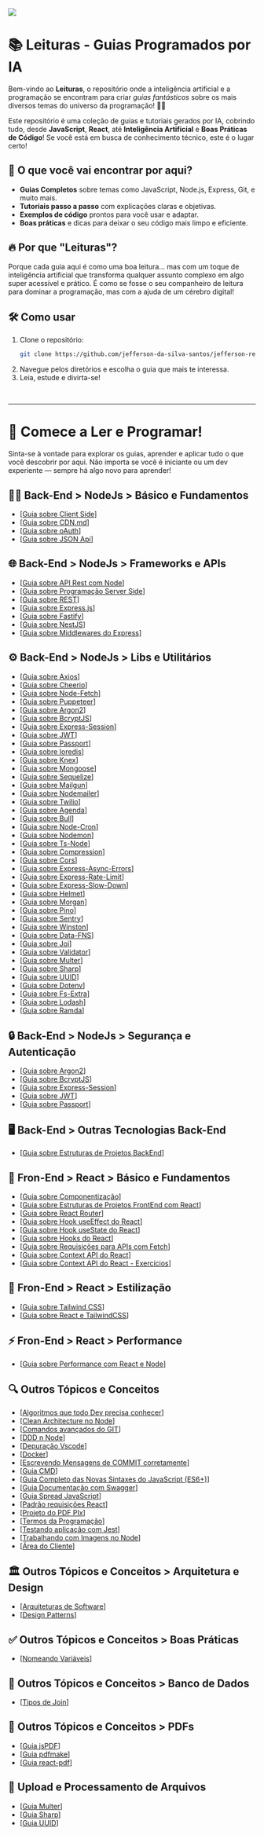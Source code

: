 <img src="./banner.jpg">

# 📚 Leituras - Guias Programados por IA

Bem-vindo ao **Leituras**, o repositório onde a inteligência artificial e a programação se encontram para criar _guias fantásticos_ sobre os mais diversos temas do universo da programação! 🤖✨

Este repositório é uma coleção de guias e tutoriais gerados por IA, cobrindo tudo, desde **JavaScript**, **React**, até **Inteligência Artificial** e **Boas Práticas de Código**! Se você está em busca de conhecimento técnico, este é o lugar certo!

## 🌟 O que você vai encontrar por aqui?

- **Guias Completos** sobre temas como JavaScript, Node.js, Express, Git, e muito mais.
- **Tutoriais passo a passo** com explicações claras e objetivas.
- **Exemplos de código** prontos para você usar e adaptar.
- **Boas práticas** e dicas para deixar o seu código mais limpo e eficiente.

## 🔥 Por que "Leituras"?

Porque cada guia aqui é como uma boa leitura... mas com um toque de inteligência artificial que transforma qualquer assunto complexo em algo super acessível e prático. É como se fosse o seu companheiro de leitura para dominar a programação, mas com a ajuda de um cérebro digital!

## 🛠 Como usar

1. Clone o repositório:
   ```bash
   git clone https://github.com/jefferson-da-silva-santos/jefferson-readings
   ```
2. Navegue pelos diretórios e escolha o guia que mais te interessa.
3. Leia, estude e divirta-se!

<br/>

---

# 🚀 Comece a Ler e Programar!

Sinta-se à vontade para explorar os guias, aprender e aplicar tudo o que você descobrir por aqui. Não importa se você é iniciante ou um dev experiente — sempre há algo novo para aprender!


## 🧑‍💻 Back-End > NodeJs > Básico e Fundamentos

- [[Guia sobre Client Side](./BackEnd/Client%20Side.md)]
- [[Guia sobre CDN.md](./BackEnd/Guia%20CDN.md)]
- [[Guia sobre oAuth](./BackEnd/Guia%20oAuth.md)]
- [[Guia sobre JSON Api](./BackEnd/JSON%20Api.md)]

## 🌐 Back-End > NodeJs > Frameworks e APIs

- [[Guia sobre API Rest com Node](./BackEnd/API%20Rest%20com%20Node.md)]
- [[Guia sobre Programação Server Side](./BackEnd/Guia%20Programação%20Server%20Side.md)]
- [[Guia sobre REST](./BackEnd/REST.md)]
- [[Guia sobre Express.js](./Back-End%20e%20APIs/Frameworks%20para%20Back-End/Guia%20Express.js.md)]
- [[Guia sobre Fastify](./Back-End%20e%20APIs/Frameworks%20para%20Back-End/Guia%20Fastify.md)]
- [[Guia sobre NestJS](./Back-End%20e%20APIs/Frameworks%20para%20Back-End/Guia%20NestJS.md)]
- [[Guia sobre Middlewares do Express](./Back-End%20e%20APIs/Middlewares%20do%20Express.md)]


## ⚙️ Back-End > NodeJs > Libs e Utilitários

- [[Guia sobre Axios](./Libs%20para%20BackEnd%20com%20Node/APIs%20Externas%20e%20Requests/Guia%20Axios.md)]
- [[Guia sobre Cheerio](./Libs%20para%20BackEnd%20com%20Node/APIs%20Externas%20e%20Requests/Guia%20Cheerio.md)]
- [[Guia sobre Node-Fetch](./Libs%20para%20BackEnd%20com%20Node/APIs%20Externas%20e%20Requests/Guia%20Node-Fetch.md)]
- [[Guia sobre Puppeteer](./Libs%20para%20BackEnd%20com%20Node/APIs%20Externas%20e%20Requests/Guia%20Puppeteer.md)]
- [[Guia sobre Argon2](./Libs%20para%20BackEnd%20com%20Node/Autenticação%20e%20Segurança/Guia%20Argon2.md)]
- [[Guia sobre BcryptJS](./Libs%20para%20BackEnd%20com%20Node/Autenticação%20e%20Segurança/Guia%20BcryptJS.md)]
- [[Guia sobre Express-Session](./Libs%20para%20BackEnd%20com%20Node/Autenticação%20e%20Segurança/Guia%20Express-Session.md)]
- [[Guia sobre JWT](./Libs%20para%20BackEnd%20com%20Node/Autenticação%20e%20Segurança/Guia%20JWT.md)]
- [[Guia sobre Passport](./Libs%20para%20BackEnd%20com%20Node/Autenticação%20e%20Segurança/Guia%20Passport.md)]
- [[Guia sobre Ioredis](./Libs%20para%20BackEnd%20com%20Node/Banco%20de%20Dados/Guia%20Ioredis.md)]
- [[Guia sobre Knex](./Libs%20para%20BackEnd%20com%20Node/Banco%20de%20Dados/Guia%20Knex.md)]
- [[Guia sobre Mongoose](./Libs%20para%20BackEnd%20com%20Node/Banco%20de%20Dados/Guia%20Mongoose.md)]
- [[Guia sobre Sequelize](./Libs%20para%20BackEnd%20com%20Node/Banco%20de%20Dados/Guia%20Sequelize.md)]
- [[Guia sobre Mailgun](./Libs%20para%20BackEnd%20com%20Node/Envio%20de%20E-mail%20e%20Notificações/Guia%20Mailgun.md)]
- [[Guia sobre Nodemailer](./Libs%20para%20BackEnd%20com%20Node/Envio%20de%20E-mail%20e%20Notificações/Guia%20Nodemailer.md)]
- [[Guia sobre Twilio](./Libs%20para%20BackEnd%20com%20Node/Envio%20de%20E-mail%20e%20Notificações/Guia%20Twilio.md)]
- [[Guia sobre Agenda](./Libs%20para%20BackEnd%20com%20Node/Filas%20e%20Processamento%20Assíncrono/Guia%20Agenda.md)]
- [[Guia sobre Bull](./Libs%20para%20BackEnd%20com%20Node/Filas%20e%20Processamento%20Assíncrono/Guia%20Bull.md)]
- [[Guia sobre Node-Cron](./Libs%20para%20BackEnd%20com%20Node/Filas%20e%20Processamento%20Assíncrono/Guia%20Node-Cron.md)]
- [[Guia sobre Nodemon](./Libs%20para%20BackEnd%20com%20Node/Ferramentas%20de%20Desenvolvimento/Guia%20Nodemon.md)]
- [[Guia sobre Ts-Node](./Libs%20para%20BackEnd%20com%20Node/Ferramentas%20de%20Desenvolvimento/Guia%20Ts-Node.md)]
- [[Guia sobre Compression](./Libs%20para%20BackEnd%20com%20Node/Gerenciamento%20de%20Requizições%20e%20Middleware/Guia%20Compression.md)]
- [[Guia sobre Cors](./Libs%20para%20BackEnd%20com%20Node/Gerenciamento%20de%20Requizições%20e%20Middleware/Guia%20Cors.md)]
- [[Guia sobre Express-Async-Errors](./Libs%20para%20BackEnd%20com%20Node/Gerenciamento%20de%20Requizições%20e%20Middleware/Guia%20Express-Async-Errors.md)]
- [[Guia sobre Express-Rate-Limit](./Libs%20para%20BackEnd%20com%20Node/Gerenciamento%20de%20Requizições%20e%20Middleware/Guia%20Express-Rete-Limit.md)]
- [[Guia sobre Express-Slow-Down](./Libs%20para%20BackEnd%20com%20Node/Gerenciamento%20de%20Requizições%20e%20Middleware/Guia%20Express-Slow-Down.md)]
- [[Guia sobre Helmet](./Libs%20para%20BackEnd%20com%20Node/Gerenciamento%20de%20Requizições%20e%20Middleware/Guia%20Helmet.md)]
- [[Guia sobre Morgan](./Libs%20para%20BackEnd%20com%20Node/Gerenciamento%20de%20Requizições%20e%20Middleware/Morgan.md)]
- [[Guia sobre Pino](./Libs%20para%20BackEnd%20com%20Node/Logging%20e%20Monitoramento/Guia%20Pino.md)]
- [[Guia sobre Sentry](./Libs%20para%20BackEnd%20com%20Node/Logging%20e%20Monitoramento/Guia%20Sentry.md)]
- [[Guia sobre Winston](./Libs%20para%20BackEnd%20com%20Node/Logging%20e%20Monitoramento/Guia%20Winston.md)]
- [[Guia sobre Data-FNS](./Libs%20para%20BackEnd%20com%20Node/Manipulação%20de%20Dados%20e%20Validação/Guia%20Data-FNS.md)]
- [[Guia sobre Joi](./Libs%20para%20BackEnd%20com%20Node/Manipulação%20de%20Dados%20e%20Validação/Guia%20Joi.md)]
- [[Guia sobre Validator](./Libs%20para%20BackEnd%20com%20Node/Manipulação%20de%20Dados%20e%20Validação/Guia%20Validator.md)]
- [[Guia sobre Multer](./Libs%20para%20BackEnd%20com%20Node/Upload%20e%20Processamento%20de%20Arquivos/Guia%20Multer.md)]
- [[Guia sobre Sharp](./Libs%20para%20BackEnd%20com%20Node/Upload%20e%20Processamento%20de%20Arquivos/Guia%20Sharp.md)]
- [[Guia sobre UUID](./Libs%20para%20BackEnd%20com%20Node/Upload%20e%20Processamento%20de%20Arquivos/Guia%20UUID.md)]
- [[Guia sobre Dotenv](./Libs%20para%20BackEnd%20com%20Node/Utilitários%20Gerais/Guia%20Dotenv.md)]
- [[Guia sobre Fs-Extra](./Libs%20para%20BackEnd%20com%20Node/Utilitários%20Gerais/Guia%20Fs-Extra.md)]
- [[Guia sobre Lodash](./Libs%20para%20BackEnd%20com%20Node/Utilitários%20Gerais/Guia%20Lodash.md)]
- [[Guia sobre Ramda](./Libs%20para%20BackEnd%20com%20Node/Utilitários%20Gerais/Guia%20Ramda.md)]


## 🔒 Back-End > NodeJs > Segurança e Autenticação

- [[Guia sobre Argon2](./Libs%20para%20BackEnd%20com%20Node/Autenticação%20e%20Segurança/Guia%20Argon2.md)]
- [[Guia sobre BcryptJS](./Libs%20para%20BackEnd%20com%20Node/Autenticação%20e%20Segurança/Guia%20BcryptJS.md)]
- [[Guia sobre Express-Session](./Libs%20para%20BackEnd%20com%20Node/Autenticação%20e%20Segurança/Guia%20Express-Session.md)]
- [[Guia sobre JWT](./Libs%20para%20BackEnd%20com%20Node/Autenticação%20e%20Segurança/Guia%20JWT.md)]
- [[Guia sobre Passport](./Libs%20para%20BackEnd%20com%20Node/Autenticação%20e%20Segurança/Guia%20Passport.md)]


## 🖥️ Back-End > Outras Tecnologias Back-End

- [[Guia sobre Estruturas de Projetos BackEnd](./Outros%20Temas/Estruturas%20de%20Projetos%20BackEnd.md)]


## 🧩 Fron-End > React > Básico e Fundamentos

- [[Guia sobre Componentização](./Front-End%20com%20React/Componentes%20e%20Estruturas/Componentização.md)]
- [[Guia sobre Estruturas de Projetos FrontEnd com React](./Front-End%20com%20React/Componentes%20e%20Estruturas/Estruturas%20Projetos%20FrontEnd%20com%20React.md)]
- [[Guia sobre React Router](./Front-End%20com%20React/Componentes%20e%20Estruturas/React%20Router.md)]
- [[Guia sobre Hook useEffect do React](./Front-End%20com%20React/Gerenciamento%20de%20Estad%20e%20Contexto/Hook%20useEffect%20do%20React.md)]
- [[Guia sobre Hook useState do React](./Front-End%20com%20React/Gerenciamento%20de%20Estad%20e%20Contexto/Hook%20useState%20do%20React.md)]
- [[Guia sobre Hooks do React](./Front-End%20com%20React/Gerenciamento%20de%20Estad%20e%20Contexto/Hooks%20do%20React.md)]
- [[Guia sobre Requisições para APIs com Fetch](./Outros%20Temas/React%20Js/Requisições%20para%20APIs%20com%20Fetch.md)]
- [[Guia sobre Context API do React](./Front-End%20com%20React/Gerenciamento%20de%20Estad%20e%20Contexto/Context%20API%20do%20react.md)]
- [[Guia sobre Context API do React - Exercícios](./Outros%20Temas/React%20Js/Context%20API%20do%20react%20exercícios.md)]


## 🎨 Fron-End > React > Estilização

- [[Guia sobre Tailwind CSS](./Front-End%20com%20React/Estilização/Guia%20Tailwind%20CSS.md)]
- [[Guia sobre React e TailwindCSS](./Front-End%20com%20React/Estilização/React%20e%20TailwindCSS.md)]


## ⚡ Fron-End > React > Performance

- [[Guia sobre Performance com React e Node](./Front-End%20com%20React/Performance/Pensando%20em%20performance%20com%20React%20e%20Node.md)]


## 🔍 Outros Tópicos e Conceitos

- [[Algoritmos que todo Dev precisa conhecer](./Outros%20Temas/Algoritmos%20que%20todo%20Dev%20precisa%20conhecer.md)]
- [[Clean Architecture no Node](./Outros%20Temas/Clean%20Architecture%20no%20Node%20copy.md)]
- [[Comandos avançados do GIT](./Outros%20Temas/Comandos%20avançados%20do%20GIT.md)]
- [[DDD n Node](./Outros%20Temas/DDD%20n%20Node.md)]
- [[Depuração Vscode](./Outros%20Temas/Depuração%20Vscode.md)]
- [[Docker](./Outros%20Temas/Docker.md)]
- [[Escrevendo Mensagens de COMMIT corretamente](./Outros%20Temas/Escrevendo%20Mensagens%20de%20COMMIT%20corretamente.md)]
- [[Guia CMD](./Outros%20Temas/Guia%20CMD.md)]
- [[Guia Completo das Novas Sintaxes do JavaScript (ES6+)](./Outros%20Temas/Guia%20Completo%20das%20Novas%20Sintaxes%20do%20JavaScript%20%28ES6%2B%29.md)]
- [[Guia Documentação com Swagger](./Outros%20Temas/Guia%20Documentação%20com%20Swagger.md)]
- [[Guia Spread JavaScript](./Outros%20Temas/Guia%20Spread%20JavaScript.md)]
- [[Padrão requisições React](./Outros%20Temas/Padrão%20requizições%20React.md)]
- [[Projeto do PDF PIx](./Outros%20Temas/Projeto%20do%20PDF%20PIx.md)]
- [[Termos da Programação](./Outros%20Temas/Termos%20da%20Programação.md)]
- [[Testando aplicação com Jest](./Outros%20Temas/Testando%20aplicação%20com%20Jest.md)]
- [[Trabalhando com Imagens no Node](./Outros%20Temas/Trabalhando%20com%20Imagens%20no%20Node.md)]
- [[Área do Cliente](./Outros%20Temas/Área%20do%20Cliente.md)]


## 🏛️ Outros Tópicos e Conceitos > Arquitetura e Design

- [[Arquiteturas de Software](./Outros%20Temas/Arquiteturas%20de%20Software.md)]
- [[Design Patterns](./Outros%20Temas/Design%20Patterns.md)]


## ✅ Outros Tópicos e Conceitos > Boas Práticas

- [[Nomeando Variáveis](./Outros%20Temas/Nomeando%20Variáveis.md)]

## 💾 Outros Tópicos e Conceitos > Banco de Dados

- [[Tipos de Join](./Outros%20Temas/Tipos%20de%20Join.md)]

## 📄 Outros Tópicos e Conceitos > PDFs

- [[Guia jsPDF](./Outros%20Temas/PDFs%20com%20JavaScript/Guia%20jsPDF.md)]
- [[Guia pdfmake](./Outros%20Temas/PDFs%20com%20JavaScript/Guia%20pdfmake.md)]
- [[Guia react-pdf](./Outros%20Temas/PDFs%20com%20JavaScript/Guia%20react-pdf.md)]


## 💾 Upload e Processamento de Arquivos

- [[Guia Multer](./Upload%20e%20Processamento%20de%20Arquivos/Guia%20Multer.md)]
- [[Guia Sharp](./Upload%20e%20Processamento%20de%20Arquivos/Guia%20Sharp.md)]
- [[Guia UUID](./Upload%20e%20Processamento%20de%20Arquivos/Guia%20UUID.md)]